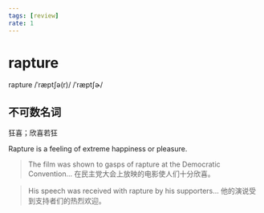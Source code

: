 ```yaml
---
tags: [review]
rate: 1
---
```


# rapture
rapture /ˈræptʃə(r)/ /ˈræptʃɚ/ 

## 不可数名词

狂喜；欣喜若狂

Rapture is a feeling of extreme happiness or pleasure.  

> The film was shown to gasps of rapture at the Democratic Convention... 
> 在民主党大会上放映的电影使人们十分欣喜。


> His speech was received with rapture by his supporters...
> 他的演说受到支持者们的热烈欢迎。


